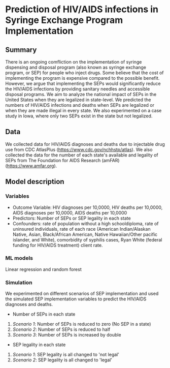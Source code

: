 # Prediction of HIV/AIDS infections in Syringe Exchange Program Implementation
## Summary
There is an ongoing comfliction on the implementation of syringe dispensing and disposal program (also known as syringe exchange program, or SEP) for people who inject drugs. Some believe that the cost of implementing the program is expensive compared to the possible benefit. However, we argue that implementing the SEPs would significantly reduce the HIV/AIDS infections by providing sanitary needles and accessible disposal programs. We aim to analyze the national impact of SEPs in the United States when they are legalized in state-level. We predicted the numbers of HIV/AIDS infections and deaths when SEPs are legalized or when they are made illegal in every state. We also experimented on a case study in Iowa, where only two SEPs exist in the state but not legalized.

## Data
We collected data for HIV/AIDS diagnoses and deaths due to injectable drug use from CDC AtlasPlus (https://www.cdc.gov/nchhstp/atlas). We also collected the data for the number of each state's available and legality of SEPs from The Foundation for AIDS Research (amFAR) (https://www.amfar.org).

## Model description
### Variables
* Outcome Variable: HIV diagnoses per 10,0000, HIV deaths per 10,0000, AIDS diagnoses per 10,0000, AIDS deaths per 10,0000
* Predictors: Number of SEPs or SEP legality in each state
* Confounders: rate of population without a high schooldiploma, rate of uninsured individuals, rate of each race (American Indian/Alaskan Native, Asian, Black/African American, Native Hawaiian/Other pacific islander, and White), comorbidity of syphilis cases, Ryan White (federal funding for HIV/AIDS treatment) client rate.

### ML models
Linear regression and random forest

### Simulation
We experimented on different scenarios of SEP implementation and used the simulated SEP implementation variables to predict the HIV/AIDS diagnoses and deaths.
* Number of SEPs in each state
1. *Scenario 1*: Number of SEPs is reduced to zero (No SEP in a state)
2. *Scenario 2*: Number of SEPs is reduced to half
3. *Scenario 3*: Number of SEPs is increased by double

* SEP legality in each state
1. *Scenario 1*: SEP legality is all changed to 'not legal'
2. *Scenario 2*: SEP legality is all changed to 'legal'
